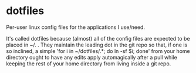 dotfiles
========

Per-user linux config files for the applications I use/need.

It's called dotfiles because (almost) all of the config files are expected to
be placed in ~/.<file> . They maintain the leading dot in the git repo so that,
if one is so inclined, a simple 'for i in ~/dotfiles/.\*; do ln -sf $i; done'
from your home directory ought to have any edits apply automagically after a
pull while keeping the rest of your home directory from living inside a git
repo.

